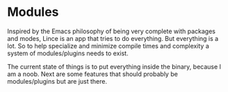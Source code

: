 # Modules

Inspired by the Emacs philosophy of being very complete with packages and modes, Lince is an app that tries to do everything. But everything is a lot. So to help specialize and minimize compile times and complexity a system of modules/plugins needs to exist.

The current state of things is to put everything inside the binary, because I am a noob. Next are some features that should probably be modules/plugins but are just there.
